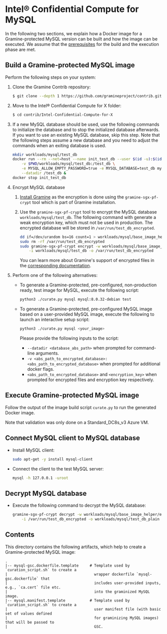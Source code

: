 # Intel® Confidential Compute for MySQL

In the following two sections, we explain how a Docker image for a Gramine-protected MySQL version
can be built and how the image can be executed.
We assume that the [prerequisites](https://github.com/gramineproject/contrib/tree/master/Intel-Confidential-Compute-for-X/README.md)
for the build and the execution phase are met.


## Build a Gramine-protected MySQL image

Perform the following steps on your system:

1. Clone the Gramine Contrib repository:
    ```sh
    $ git clone --depth 1 https://github.com/gramineproject/contrib.git
    ```

2. Move to the Intel® Confidential Compute for X folder:
    ```sh
    $ cd contrib/Intel-Confidential-Compute-for-X
    ```

3. If a new MySQL database should be used, use the following commands to initialize the database and
    to stop the initialized database afterwards.
    If you want to use an existing MySQL database, skip this step.
    Note that the following steps assume a new database and you need to adjust the commands when an
    exiting database is used.
    ```sh
    mkdir workloads/mysql/test_db
    docker run --rm --net=host --name init_test_db --user $(id -u):$(id -g) \
        -v $PWD/workloads/mysql/test_db:/test_db \
        -e MYSQL_ALLOW_EMPTY_PASSWORD=true -e MYSQL_DATABASE=test_db mysql:8.0.32-debian \
        --datadir /test_db &
    docker stop init_test_db
    ```

4. Encrypt MySQL database

    1. [Install Gramine](https://gramine.readthedocs.io/en/latest/quickstart.html#install-gramine)
        as the encryption is done using the `gramine-sgx-pf-crypt` tool which is part of Gramine
        installation.

    2. Use the `gramine-sgx-pf-crypt` tool to encrypt the MySQL database `workloads/mysql/test_db`.
        The following command with generate a weak encryption key, which must not be used in
        production.
        The encrypted database will be stored in `/var/run/test_db_encrypted`.
        ```sh
        dd if=/dev/urandom bs=16 count=1 > workloads/mysql/base_image_helper/encryption_key
        sudo rm -rf /var/run/test_db_encrypted
        sudo gramine-sgx-pf-crypt encrypt -w workloads/mysql/base_image_helper/encryption_key \
            -i workloads/mysql/test_db -o /var/run/test_db_encrypted
        ```
        You can learn more about Gramine's support of encrypted files in the
        [corresponding documentation](https://gramine.readthedocs.io/en/stable/manifest-syntax.html#encrypted-files).

5. Perform one of the following alternatives:
    - To generate a Gramine-protected, pre-configured, non-production ready, test image for MySQL,
        execute the following script:
        ```sh
        python3 ./curate.py mysql mysql:8.0.32-debian test
        ```
    - To generate a Gramine-protected, pre-configured MySQL image based on a user-provided MySQL
        image, execute the following to launch an interactive setup script:
        ```sh
        python3 ./curate.py mysql <your_image>
        ```

        Please provide the following inputs to the script:
        - `--datadir <database_abs_path>` when prompted for command-line arguments.
        - `-v <abs_path_to_encrypted_database>:<abs_path_to_encrypted_database>` when prompted for
            additional docker flags.
        - `<abs_path_to_encrypted_database>` and `<encryption_key>` when prompted for encrypted
            files and encryption key respectively.


## Execute Gramine-protected MySQL image

Follow the output of the image build script `curate.py` to run the generated Docker image.

Note that validation was only done on a Standard_DC8s_v3 Azure VM.


## Connect MySQL client to MySQL database

- Install MySQL client:
    ```sh
    sudo apt-get -y install mysql-client
    ```
- Connect the client to the test MySQL server:
    ```sh
    mysql -h 127.0.0.1 -uroot
    ```


## Decrypt MySQL database

- Execute the following command to decrypt the MySQL database:
    ```sh
    gramine-sgx-pf-crypt decrypt -w workloads/mysql/base_image_helper/encryption_key \
        -i /var/run/test_db_encrypted -o workloads/mysql/test_db_plain
    ```


## Contents

This directory contains the following artifacts, which help to create a Gramine-protected MySQL
image:

    .
    |-- mysql-gsc.dockerfile.template     # Template used by `curation_script.sh` to create a
    |                                       wrapper dockerfile `mysql-gsc.dockerfile` that
    |                                       includes user-provided inputs, e.g., `ca.cert` file etc.
    |                                       into the graminized MySQL image.
    |-- mysql.manifest.template           # Template used by `curation_script.sh` to create a
    |                                       user manifest file (with basic set of values defined
    |                                       for graminizing MySQL images) that will be passed to
    |                                       GSC.

